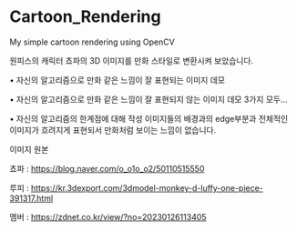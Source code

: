# Cartoon_Rendering
My simple cartoon rendering using OpenCV

원피스의 캐릭터 쵸파의 3D 이미지를 만화 스타일로 변환시켜 보았습니다.

• 자신의 알고리즘으로 만화 같은 느낌이 잘 표현되는 이미지 데모

• 자신의 알고리즘으로 만화 같은 느낌이 잘 표현되지 않는 이미지 데모
3가지 모두...

• 자신의 알고리즘의 한계점에 대해 작성
이미지들의 배경과의 edge부분과 전체적인 이미지가 흐려지게 표현되서 만화처럼 보이는 느낌이 없습니다.


이미지 원본

쵸파 : https://blog.naver.com/o_o1o_o2/50110515550

루피 : https://kr.3dexport.com/3dmodel-monkey-d-luffy-one-piece-391317.html

멤버 : https://zdnet.co.kr/view/?no=20230126113405
